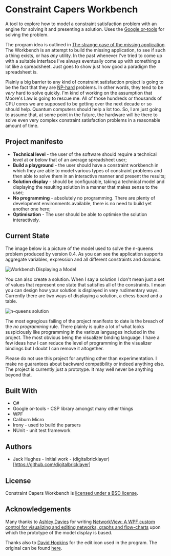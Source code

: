 # Constraint Capers Workbench
A tool to explore how to model a constraint satisfaction problem with an engine for solving it and presenting a solution. Uses the [Google or-tools](https://developers.google.com/optimization/) for solving the problem.

The program idea is outlined in [The strange case of the missing application](http://techteapot.com/strange-case-of-the-missing-application/). The Workbench is an attempt to build the missing application, to see if such a thing exists, or has *any* utility. In the past whenever I've tried to come up with a suitable interface I've always eventually come up with something a lot like a spreadsheet. Just goes to show just how good a paradigm the spreadsheet is.

Plainly a big barrier to any kind of constraint satisfaction project is going to be the fact that they are [NP-hard](http://en.wikipedia.org/wiki/NP-hard) problems. In other words, they tend to be *very* hard to solve quickly. I'm kind of working on the assumption that Moore's Law is going to rescue me. All of those hundreds or thousands of CPU cores we are supposed to be getting over the next decade or so should help. Quantum computers should help a lot too. So, I am just going to assume that, at some point in the future, the hardware will be there to solve even very complex constraint satisfaction problems in a reasonable amount of time.

## Project manifesto
* **Technical level** - the user of the software should require a technical level at or below that of an average spreadsheet user;
* **Build a playground** - the user should have a constraint workbench in which they are able to model various types of constraint problems and then able to solve them in an interactive manner and present the results;
* **Solution display** - should be configurable, taking a technical model and displaying the resulting solution in a manner that makes sense to the user;
* **No programming** - absolutely no programming. There are plenty of development environments available, there is no need to build yet another one here;
* **Optimisation** - The user should be able to optimise the solution interactively.

## Current State

The image below is a picture of the model used to solve the n-queens problem produced by version 0.4. As you can see the application supports aggregate variables, expression and all different constraints and domains.

![Workbench Displaying a Model](https://techteapot.com/wp-content/uploads/2016/10/workbench-model-nqueens-1024x611.png)

You can also create a solution. When I say a solution I don't mean just a set of values that represent one state that satisfies all of the constraints. I mean you can design how your solution is displayed in very rudimentary ways. Currently there are two ways of displaying a solution, a chess board and a table.

![n-queens solution](https://techteapot.com/wp-content/uploads/2016/10/workbench-solution-nqueens-768x761.png)

The most egregious failing of the project manifesto to date is the breach of the *no programming* rule. There plainly is quite a lot of what looks suspiciously like programming in the various languages included in the project. The most obvious being the visualizer binding language. I have a few ideas how I can reduce the level of programming in the visualizer bindings but I doubt I can remove it altogether.

Please do not use this project for anything other than experimentation. I make no guarantees about backward compatibility or indeed anything else. The project is currently just a prototype. It may well never be anything beyond that.

## Built With

+ C#
+ Google or-tools - CSP library amongst many other things
+ WPF
+ Caliburn Micro
+ Irony - used to build the parsers
+ NUnit - unit test framework

## Authors

+ Jack Hughes - Initial work - (digitalbricklayer)[https://github.com/digitalbricklayer]

## License
Constraint Capers Workbench is [licensed under a BSD license](LICENSE.md).

## Acknowledgements

Many thanks to [Ashley Davies](http://www.codecapers.com.au) for writing [NetworkView: A WPF custom control for visualizing and editing networks, graphs and flow-charts](http://www.codeproject.com/Articles/182683/NetworkView-A-WPF-custom-control-for-visualizing-a) upon which the prototype of the model display is based.

Thanks also to [David Hopkins](http://semlabs.co.uk/) for the edit icon used in the program. The original can be found [here](http://findicons.com/icon/180721/pencil_small?id=378530).
